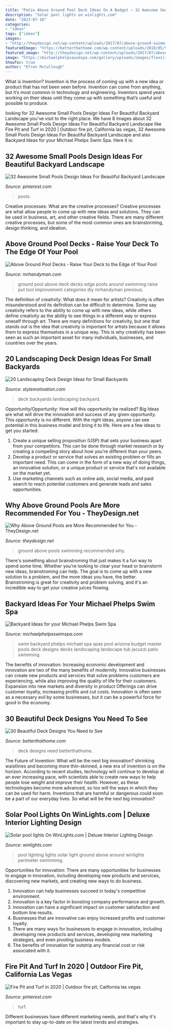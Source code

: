```yaml
---
title: "Patio Above Ground Pool Deck Ideas On A Budget ~ 32 Awesome Small Pools Design Ideas For Beautiful Backyard Landscape"
description: "Solar pool lights on winlights.com"
date: "2023-07-10"
categories:
- "ideas"
tags: ["ideas"]
images:
- "http://theydesign.net/wp-content/uploads/2017/07/above-ground-swimming-pools-lakeland-fl-unique-pools-spas-intended-for-above-ground-pools-why-above-ground-pools-are-more-recommended-for-you-e1499324647749.jpg"
featuredImage: "https://betterthathome.com/wp-content/uploads/2018/05/9-beautiful-deck-designs.jpg"
featured_image: "http://theydesign.net/wp-content/uploads/2017/07/above-ground-swimming-pools-lakeland-fl-unique-pools-spas-intended-for-above-ground-pools-why-above-ground-pools-are-more-recommended-for-you-e1499324647749.jpg"
image: "https://michaelphelpsswimspa.com/gallery/uploads/images/flexslider/1408733867_598930.jpg"
ShowToc: true
author: "Efren McCullough"
---
```



What is Invention?
Invention is the process of coming up with a new idea or product that has not been seen before. Invention can come from anything, but it’s most common in technology and engineering. Inventors spend years working on their ideas until they come up with something that’s useful and possible to produce.

	

		
looking for 32 Awesome Small Pools Design Ideas For Beautiful Backyard Landscape you've visit to the right place. We have 8 Images about 32 Awesome Small Pools Design Ideas For Beautiful Backyard Landscape like Fire Pit and Turf in 2020 | Outdoor fire pit, California las vegas, 32 Awesome Small Pools Design Ideas For Beautiful Backyard Landscape and also Backyard Ideas for your Michael Phelps Swim Spa. Here it is:
		
    
## 32 Awesome Small Pools Design Ideas For Beautiful Backyard Landscape

<img loading=lazy src="https://i.pinimg.com/736x/59/e3/7d/59e37dc2b6e13df769108b78d1e8fdf8.jpg" onerror="this.onerror=null;this.src='https://tse4.mm.bing.net/th?id=OIP.s-9KGHEBFxjEFcdnoFYaRgHaHa&amp;pid=15.1';" alt="32 Awesome Small Pools Design Ideas For Beautiful Backyard Landscape">

_Source: pinterest.com_

>pools. 

	

Creative processes: What are the creative processes?
Creative processes are what allow people to come up with new ideas and solutions. They can be used in business, art, and other creative fields. There are many different creative processes, but some of the most common ones are brainstorming, design thinking, and ideation.

    
## Above Ground Pool Decks - Raise Your Deck To The Edge Of Your Pool

<img loading=lazy src="http://www.mrhandyman.com/images/blog/wp-content/2014/04/above-ground-pool-deck-300x203.jpg" onerror="this.onerror=null;this.src='https://tse1.mm.bing.net/th?id=OIP.GYR57xjQRDuQ_RZ2z2Q7pwHaFA&amp;pid=15.1';" alt="Above Ground Pool Decks - Raise Your Deck to the Edge of Your Pool">

_Source: mrhandyman.com_

>ground pool above deck decks edge pools around swimming raise put tool improvement categories diy mrhandyman previous. 

	

The definition of creativity: What does it mean for artists?
Creativity is often misunderstood and its definition can be difficult to determine. Some say creativity refers to the ability to come up with new ideas, while others define creativity as the ability to see things in a different way or express oneself through art. There are many definitions for creativity, but one that stands out is the idea that creativity is important for artists because it allows them to express themselves in a unique way. This is why creativity has been seen as such an important asset for many individuals, businesses, and countries over the years.

    
## 20 Landscaping Deck Design Ideas For Small Backyards

<img loading=lazy src="https://www.stylemotivation.com/wp-content/uploads/2015/03/backyard-deck-111.jpg" onerror="this.onerror=null;this.src='https://tse2.mm.bing.net/th?id=OIP.o2iVQDMdWWzR7Pvfx5zpHwHaJO&amp;pid=15.1';" alt="20 Landscaping Deck Design Ideas for Small Backyards">

_Source: stylemotivation.com_

>deck backyards landscaping backyard. 

	

Opportunity/Opportunity: How will this opportunity be realized?
Big Ideas are what will drive the innovation and success of any given opportunity. This opportunity is no different. With the right ideas, anyone can see potential in this business model and bring it to life. Here are a few ideas to get you started: 
1. Create a unique selling proposition (USP) that sets your business apart from your competitors. This can be done through market research or by creating a compelling story about how you're different than your peers. 
2. Develop a product or service that solves an existing problem or fills an important need. This can come in the form of a new way of doing things, an innovative solution, or a unique product or service that's not available on the market yet. 
3. Use marketing channels such as online ads, social media, and paid search to reach potential customers and generate leads and sales opportunities.

    
## Why Above Ground Pools Are More Recommended For You - TheyDesign.net

<img loading=lazy src="http://theydesign.net/wp-content/uploads/2017/07/above-ground-swimming-pools-lakeland-fl-unique-pools-spas-intended-for-above-ground-pools-why-above-ground-pools-are-more-recommended-for-you-e1499324647749.jpg" onerror="this.onerror=null;this.src='https://tse1.mm.bing.net/th?id=OIP.R9tku2lgiNAo7moh8SnigAHaFj&amp;pid=15.1';" alt="Why Above Ground Pools are More Recommended for You - TheyDesign.net">

_Source: theydesign.net_

>ground above pools swimming recommended why. 

	

There's something about brainstroming that just makes it a fun way to spend some time. Whether you're looking to clear your head or brainstorm new ideas, brainstroming can help. The goal is to come up with a new solution to a problem, and the more ideas you have, the better. Brainstroming is great for creativity and problem solving, and it's an incredible way to get your creative juices flowing.

    
## Backyard Ideas For Your Michael Phelps Swim Spa

<img loading=lazy src="https://michaelphelpsswimspa.com/gallery/uploads/images/flexslider/1408733867_598930.jpg" onerror="this.onerror=null;this.src='https://tse3.mm.bing.net/th?id=OIP.OPpl4iFjTUdZegjHbvg6xwHaFA&amp;pid=15.1';" alt="Backyard Ideas for your Michael Phelps Swim Spa">

_Source: michaelphelpsswimspa.com_

>swim backyard phelps michael spa spas pool arizona budget master pools deck designs decks landscaping landscape tub jacuzzi patio swimming. 

	

The benefits of innovation:
Increasing economic development and innovation are two of the many benefits of modernity. Innovative businesses can create new products and services that solve problems customers are experiencing, while also improving the quality of life for their customers. Expansion into new markets and diversity in product Offerings can drive customer loyalty, increasing profits and cut costs. Innovation is often seen as a necessary evil by some businesses, but it can be a powerful force for good in the economy.

    
## 30 Beautiful Deck Designs You Need To See

<img loading=lazy src="https://betterthathome.com/wp-content/uploads/2018/05/9-beautiful-deck-designs.jpg" onerror="this.onerror=null;this.src='https://tse2.mm.bing.net/th?id=OIP.zi9HHfJhfcs1GtoyVz8BagHaLH&amp;pid=15.1';" alt="30 Beautiful Deck Designs You Need to See">

_Source: betterthathome.com_

>deck designs need betterthathome. 

	

The Future of Invention: What will be the next big innovation?
shrinking waistlines and becoming more thin-skinned, a new era of invention is on the horizon. According to recent studies, technology will continue to develop at an ever increasing pace, with scientists able to create new ways to help people lose weight and improve their health. 
However, as these technologies become more advanced, so too will the ways in which they can be used for harm. Inventions that are harmful or dangerous could soon be a part of our everyday lives. So what will be the next big innovation?

    
## Solar Pool Lights On WinLights.com | Deluxe Interior Lighting Design

<img loading=lazy src="https://winlights.com/pool-lighting/lighting-35.jpg" onerror="this.onerror=null;this.src='https://tse3.mm.bing.net/th?id=OIP.Cy1q42fcblWILkOhFUJvFgHaHa&amp;pid=15.1';" alt="Solar pool lights On WinLights.com | Deluxe Interior Lighting Design">

_Source: winlights.com_

>pool lighting lights solar light ground above around winlights perimeter swimmimg. 

	

Opportunities for innovation: There are many opportunities for businesses to engage in innovation, including developing new products and services, discovering new markets, and creating new ways to do business.
1. Innovation can help businesses succeed in today's competitive environment.
2. Innovation is a key factor in boosting company performance and growth.
3. Innovation can have a significant impact on customer satisfaction and bottom line results.
4. Businesses that are innovative can enjoy increased profits and customer loyalty.
5. There are many ways for businesses to engage in innovation, including developing new products and services, developing new marketing strategies, and even pivoting business models.
6. The benefits of innovation far outstrip any financial cost or risk associated with it.

    
## Fire Pit And Turf In 2020 | Outdoor Fire Pit, California Las Vegas

<img loading=lazy src="https://i.pinimg.com/736x/43/c0/29/43c029ec94aaafeafc253feed98c5e48.jpg" onerror="this.onerror=null;this.src='https://tse3.mm.bing.net/th?id=OIP.7o1nChSmRCnLoHx8Q9LZNgHaIw&amp;pid=15.1';" alt="Fire Pit and Turf in 2020 | Outdoor fire pit, California las vegas">

_Source: pinterest.com_

>turf. 

	

Different businesses have different marketing needs, and that's why it's important to stay up-to-date on the latest trends and strategies.

